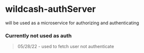 # wildcash-authServer
will be used as a microservice for authorizing and authenticating 
### Currently not used as auth
> 05/28/22 - used to fetch user not authenticate
